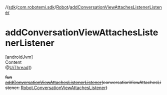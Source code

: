 //[sdk](../../../index.md)/[com.robotemi.sdk](../index.md)/[Robot](index.md)/[addConversationViewAttachesListenerListener](add-conversation-view-attaches-listener-listener.md)



# addConversationViewAttachesListenerListener  
[androidJvm]  
Content  
@[UiThread](https://developer.android.com/reference/kotlin/androidx/annotation/UiThread.html)()  
  
~~fun~~ [~~addConversationViewAttachesListenerListener~~](add-conversation-view-attaches-listener-listener.md)~~(~~~~conversationViewAttachesListener~~~~:~~ [Robot.ConversationViewAttachesListener](-conversation-view-attaches-listener/index.md)~~)~~  




